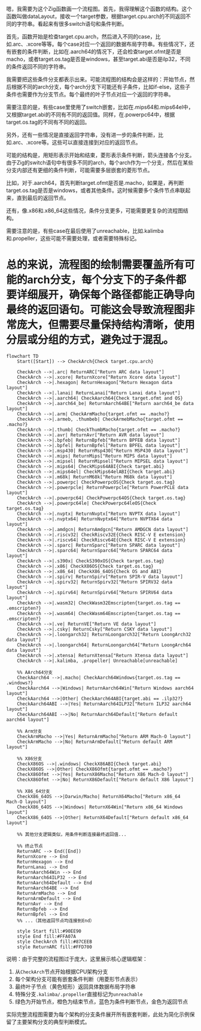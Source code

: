 嗯，我需要为这个Zig函数画一个流程图。首先，我得理解这个函数的结构。这个函数叫做dataLayout，接收一个target参数，根据target.cpu.arch的不同返回不同的字符串。看起来有很多switch语句和条件判断。

首先，函数开始是检查target.cpu.arch，然后进入不同的case，比如.arc、.xcore等等。每个case对应一个返回的数据布局字符串。有些情况下，还有嵌套的条件判断，比如在.aarch64的情况下，还会检查target.ofmt是否是macho，或者target.os.tag是否是windows，甚至target.abi是否是ilp32，不同的条件返回不同的字符串。

我需要把这些条件分支都表示出来。可能流程图的结构会是这样的：开始节点，然后根据不同的arch分支，每个arch分支下可能还有子条件，比如if-else，这些子条件也需要作为分支节点。每个最终的叶子节点对应一个返回的字符串。

需要注意的是，有些case里使用了switch嵌套，比如在.mips64和.mips64el中，又根据target.abi的不同有不同的返回值。同样，在.powerpc64中，根据target.os.tag的不同有不同的返回。

另外，还有一些情况是直接返回字符串，没有进一步的条件判断，比如.arc、.xcore等。这些可以直接连接到对应的返回节点。

可能的结构是，用矩形表示开始和结束，菱形表示条件判断，箭头连接各个分支。由于Zig的switch语句中有很多不同的arch，每个arch作为一个分支，然后在某些分支内部还有更细的条件判断，可能需要多层嵌套的菱形节点。

比如，对于.aarch64，首先判断target.ofmt是否是.macho，如果是，再判断target.os.tag是否是windows，或者其他条件。这时候需要多个条件节点串联起来，直到最后的返回节点。

还有，像.x86和.x86_64这些情况，条件分支更多，可能需要更复杂的流程图结构。

需要注意的是，有些case在最后使用了unreachable，比如.kalimba和.propeller，这些可能不需要处理，或者需要特殊标记。

总的来说，流程图的绘制需要覆盖所有可能的arch分支，每个分支下的子条件都要详细展开，确保每个路径都能正确导向最终的返回语句。可能这会导致流程图非常庞大，但需要尽量保持结构清晰，使用分层或分组的方式，避免过于混乱。
================================================
```mermaid
flowchart TD
    Start([Start]) --> CheckArch{Check target.cpu.arch}
    
    CheckArch -->|.arc| ReturnARC["Return ARC data layout"]
    CheckArch -->|.xcore| ReturnXcore["Return Xcore data layout"]
    CheckArch -->|.hexagon| ReturnHexagon["Return Hexagon data layout"]
    CheckArch -->|.lanai| ReturnLanai["Return Lanai data layout"]
    CheckArch -->|.aarch64| CheckAarch64{Check target.ofmt and OS}
    CheckArch -->|.aarch64_be| ReturnAarch64BE["Return aarch64_be data layout"]
    CheckArch -->|.arm| CheckArmMacho{target.ofmt == .macho?}
    CheckArch -->|.armeb, .thumbeb| CheckArmebMacho{target.ofmt == .macho?}
    CheckArch -->|.thumb| CheckThumbMacho{target.ofmt == .macho?}
    CheckArch -->|.avr| ReturnAvr["Return AVR data layout"]
    CheckArch -->|.bpfeb| ReturnBpfeb["Return BPFEB data layout"]
    CheckArch -->|.bpfel| ReturnBpfel["Return BPFEL data layout"]
    CheckArch -->|.msp430| ReturnMsp430["Return MSP430 data layout"]
    CheckArch -->|.mips| ReturnMips["Return MIPS data layout"]
    CheckArch -->|.mipsel| ReturnMipsel["Return MIPSEL data layout"]
    CheckArch -->|.mips64| CheckMips64ABI{Check target.abi}
    CheckArch -->|.mips64el| CheckMips64elABI{Check target.abi}
    CheckArch -->|.m68k| ReturnM68k["Return M68k data layout"]
    CheckArch -->|.powerpc| CheckPowerpcOS{Check target.os.tag}
    CheckArch -->|.powerpcle| ReturnPowerpcle["Return PowerPCLE data layout"]
    CheckArch -->|.powerpc64| CheckPowerpc64OS{Check target.os.tag}
    CheckArch -->|.powerpc64le| CheckPowerpc64leOS{Check target.os.tag}
    CheckArch -->|.nvptx| ReturnNvptx["Return NVPTX data layout"]
    CheckArch -->|.nvptx64| ReturnNvptx64["Return NVPTX64 data layout"]
    CheckArch -->|.amdgcn| ReturnAmdgcn["Return AMDGCN data layout"]
    CheckArch -->|.riscv32| CheckRiscv32E{Check RISC-V E extension}
    CheckArch -->|.riscv64| CheckRiscv64E{Check RISC-V E extension}
    CheckArch -->|.sparc| ReturnSparc["Return SPARC data layout"]
    CheckArch -->|.sparc64| ReturnSparc64["Return SPARC64 data layout"]
    CheckArch -->|.s390x| CheckS390xOS{Check target.os.tag}
    CheckArch -->|.x86| CheckX86OS{Check target.os.tag}
    CheckArch -->|.x86_64| CheckX86_64OS{Check OS and ABI}
    CheckArch -->|.spirv| ReturnSpirv["Return SPIR-V data layout"]
    CheckArch -->|.spirv32| ReturnSpirv32["Return SPIRV32 data layout"]
    CheckArch -->|.spirv64| ReturnSpirv64["Return SPIRV64 data layout"]
    CheckArch -->|.wasm32| CheckWasm32Emscripten{target.os.tag == .emscripten?}
    CheckArch -->|.wasm64| CheckWasm64Emscripten{target.os.tag == .emscripten?}
    CheckArch -->|.ve| ReturnVE["Return VE data layout"]
    CheckArch -->|.csky| ReturnCsky["Return CSKY data layout"]
    CheckArch -->|.loongarch32| ReturnLoongarch32["Return LoongArch32 data layout"]
    CheckArch -->|.loongarch64| ReturnLoongarch64["Return LoongArch64 data layout"]
    CheckArch -->|.xtensa| ReturnXtensa["Return Xtensa data layout"]
    CheckArch -->|.kalimba, .propeller| Unreachable[unreachable]

    %% AArch64分支
    CheckAarch64 -->|.macho| CheckAarch64Windows{target.os.tag == .windows?}
    CheckAarch64 -->|Windows| ReturnAarch64Win["Return Windows aarch64 layout"]
    CheckAarch64 -->|Other| CheckAarch64ABI{target.abi == .ilp32?}
    CheckAarch64ABI -->|Yes| ReturnAarch64ILP32["Return ILP32 aarch64 layout"]
    CheckAarch64ABI -->|No| ReturnAarch64Default["Return default aarch64 layout"]

    %% Arm分支
    CheckArmMacho -->|Yes| ReturnArmMacho["Return ARM Mach-O layout"]
    CheckArmMacho -->|No| ReturnArmDefault["Return default ARM layout"]

    %% X86分支
    CheckX86OS -->|.windows| CheckX86ABI{Check target.abi}
    CheckX86OS -->|Other| CheckX86Ofmt{target.ofmt == .macho?}
    CheckX86Ofmt -->|Yes| ReturnX86Macho["Return X86 Mach-O layout"]
    CheckX86Ofmt -->|No| ReturnX86Default["Return default X86 layout"]

    %% X86_64分支
    CheckX86_64OS -->|Darwin/Macho| ReturnX64Macho["Return x86_64 Mach-O layout"]
    CheckX86_64OS -->|Windows| ReturnX64Win["Return x86_64 Windows layout"]
    CheckX86_64OS -->|Other| ReturnX64Default["Return default x86_64 layout"]

    %% 其他分支逻辑类似，用条件判断连接最终返回值...
    
    %% 终止节点
    ReturnARC --> End([End])
    ReturnXcore --> End
    ReturnHexagon --> End
    ReturnLanai --> End
    ReturnAarch64Win --> End
    ReturnAarch64ILP32 --> End
    ReturnAarch64Default --> End
    ReturnAarch64BE --> End
    ReturnArmMacho --> End
    ReturnArmDefault --> End
    ReturnAvr --> End
    ReturnBpfeb --> End
    ReturnBpfel --> End
    %% ...（其他返回节点均连接到End）

    style Start fill:#90EE90
    style End fill:#FFA07A
    style CheckArch fill:#87CEEB
    style ReturnARC fill:#FFD700
``` 

说明：由于完整的流程图过于庞大，这里展示核心逻辑框架：
1. 从`CheckArch`节点开始根据CPU架构分支
2. 每个架构分支可能有嵌套条件判断（用菱形节点表示）
3. 最终叶子节点（黄色矩形）返回具体数据布局字符串
4. 特殊分支`.kalimba/.propeller`直接标记为`unreachable`
5. 绿色为开始节点，橙色为结束节点，蓝色为条件判断节点，金色为返回节点

实际完整流程图需要为每个架构的分支条件展开所有嵌套判断，此处为简化示例保留了主要架构分支的典型判断模式。